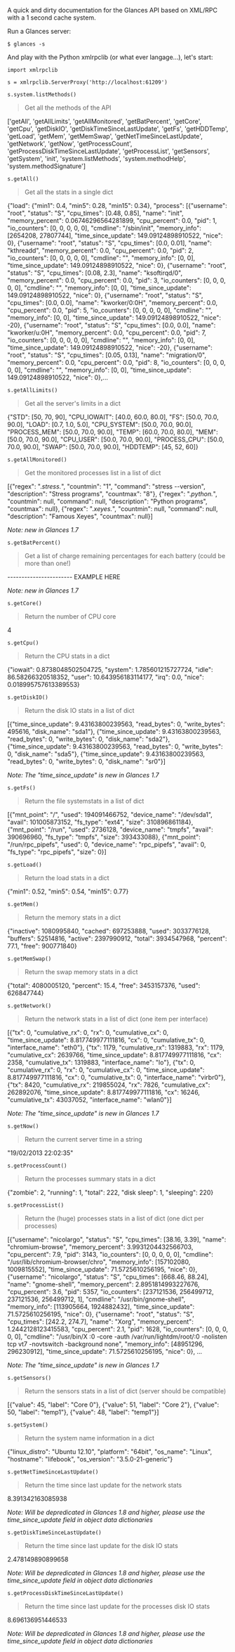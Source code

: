 A quick and dirty documentation for the Glances API based on XML/RPC with a 1 second cache system.

Run a Glances server:

`$ glances -s`

And play with the Python xmlrpclib (or what ever langage...), let's start:

`import xmlrpclib`

`s = xmlrpclib.ServerProxy('http://localhost:61209')`

`s.system.listMethods()`

> Get all the methods of the API

['getAll',
 'getAllLimits',
 'getAllMonitored',
 'getBatPercent',
 'getCore',
 'getCpu',
 'getDiskIO',
 'getDiskTimeSinceLastUpdate',
 'getFs',
 'getHDDTemp',
 'getLoad',
 'getMem',
 'getMemSwap',
 'getNetTimeSinceLastUpdate',
 'getNetwork',
 'getNow',
 'getProcessCount',
 'getProcessDiskTimeSinceLastUpdate',
 'getProcessList',
 'getSensors',
 'getSystem',
 'init',
 'system.listMethods',
 'system.methodHelp',
 'system.methodSignature']

`s.getAll()`

> Get all the stats in a single dict

{"load": {"min1": 0.4, "min5": 0.28, "min15": 0.34}, "process": [{"username": "root", "status": "S", "cpu_times": [0.48, 0.85], "name": "init", "memory_percent": 0.06746296564281899, "cpu_percent": 0.0, "pid": 1, "io_counters": [0, 0, 0, 0, 0], "cmdline": "/sbin/init", "memory_info": [2654208, 27807744], "time_since_update": 149.09124898910522, "nice": 0}, {"username": "root", "status": "S", "cpu_times": [0.0, 0.01], "name": "kthreadd", "memory_percent": 0.0, "cpu_percent": 0.0, "pid": 2, "io_counters": [0, 0, 0, 0, 0], "cmdline": "", "memory_info": [0, 0], "time_since_update": 149.09124898910522, "nice": 0}, {"username": "root", "status": "S", "cpu_times": [0.08, 2.3], "name": "ksoftirqd/0", "memory_percent": 0.0, "cpu_percent": 0.0, "pid": 3, "io_counters": [0, 0, 0, 0, 0], "cmdline": "", "memory_info": [0, 0], "time_since_update": 149.09124898910522, "nice": 0}, {"username": "root", "status": "S", "cpu_times": [0.0, 0.0], "name": "kworker/0:0H", "memory_percent": 0.0, "cpu_percent": 0.0, "pid": 5, "io_counters": [0, 0, 0, 0, 0], "cmdline": "", "memory_info": [0, 0], "time_since_update": 149.09124898910522, "nice": -20}, {"username": "root", "status": "S", "cpu_times": [0.0, 0.0], "name": "kworker/u:0H", "memory_percent": 0.0, "cpu_percent": 0.0, "pid": 7, "io_counters": [0, 0, 0, 0, 0], "cmdline": "", "memory_info": [0, 0], "time_since_update": 149.09124898910522, "nice": -20}, {"username": "root", "status": "S", "cpu_times": [0.05, 0.13], "name": "migration/0", "memory_percent": 0.0, "cpu_percent": 0.0, "pid": 8, "io_counters": [0, 0, 0, 0, 0], "cmdline": "", "memory_info": [0, 0], "time_since_update": 149.09124898910522, "nice": 0},...

`s.getAllLimits()`

> Get all the server's limits in a dict

{"STD": [50, 70, 90], "CPU_IOWAIT": [40.0, 60.0, 80.0], "FS": [50.0, 70.0, 90.0], "LOAD": [0.7, 1.0, 5.0], "CPU_SYSTEM": [50.0, 70.0, 90.0], "PROCESS_MEM": [50.0, 70.0, 90.0], "TEMP": [60.0, 70.0, 80.0], "MEM": [50.0, 70.0, 90.0], "CPU_USER": [50.0, 70.0, 90.0], "PROCESS_CPU": [50.0, 70.0, 90.0], "SWAP": [50.0, 70.0, 90.0], "HDDTEMP": [45, 52, 60]}

`s.getAllMonitored()`

> Get the monitored processes list in a list of dict

[{"regex": ".*stress.*", "countmin": "1", "command": "stress --version", "description": "Stress programs", "countmax": "8"}, {"regex": ".*python.*", "countmin": null, "command": null, "description": "Python programs", "countmax": null}, {"regex": ".*xeyes.*", "countmin": null, "command": null, "description": "Famous Xeyes", "countmax": null}]

_Note: new in Glances 1.7_

`s.getBatPercent()`

> Get a list of charge remaining percentages for each battery (could be more than one!)

----------------------- EXAMPLE HERE

_Note: new in Glances 1.7_

`s.getCore()`

> Return the number of CPU core

4

`s.getCpu()`

> Return the CPU stats in a dict

{"iowait": 0.8738048502504725, "system": 1.785601215727724, "idle": 86.58266320518352, "user": 10.643956183114177, "irq": 0.0, "nice": 0.018995757613389553}

`s.getDiskIO()`

> Return the disk IO stats in a list of dict

[{"time_since_update": 9.43163800239563, "read_bytes": 0, "write_bytes": 495616, "disk_name": "sda1"}, {"time_since_update": 9.43163800239563, "read_bytes": 0, "write_bytes": 0, "disk_name": "sda2"}, {"time_since_update": 9.43163800239563, "read_bytes": 0, "write_bytes": 0, "disk_name": "sda5"}, {"time_since_update": 9.43163800239563, "read_bytes": 0, "write_bytes": 0, "disk_name": "sr0"}]

_Note: The "time_since_update" is new in Glances 1.7_

`s.getFs()`

> Return the file systemstats in a list of dict

[{"mnt_point": "/", "used": 194091466752, "device_name": "/dev/sda1", "avail": 101005873152, "fs_type": "ext4", "size": 310896861184}, {"mnt_point": "/run", "used": 2736128, "device_name": "tmpfs", "avail": 390696960, "fs_type": "tmpfs", "size": 393433088}, {"mnt_point": "/run/rpc_pipefs", "used": 0, "device_name": "rpc_pipefs", "avail": 0, "fs_type": "rpc_pipefs", "size": 0}]

`s.getLoad()`

> Return the load stats in a dict

{"min1": 0.52, "min5": 0.54, "min15": 0.77}

`s.getMem()`

> Return the memory stats in a dict

{"inactive": 1080995840, "cached": 697253888, "used": 3033776128, "buffers": 52514816, "active": 2397990912, "total": 3934547968, "percent": 77.1, "free": 900771840}

`s.getMemSwap()`

> Return the swap memory stats in a dict

{"total": 4080005120, "percent": 15.4, "free": 3453157376, "used": 626847744}

`s.getNetwork()`

> Return the network stats in a list of dict (one item per interface)

[{"tx": 0, "cumulative_rx": 0, "rx": 0, "cumulative_cx": 0, "time_since_update": 8.817749977111816, "cx": 0, "cumulative_tx": 0, "interface_name": "eth0"}, {"tx": 1179, "cumulative_rx": 1319883, "rx": 1179, "cumulative_cx": 2639766, "time_since_update": 8.817749977111816, "cx": 2358, "cumulative_tx": 1319883, "interface_name": "lo"}, {"tx": 0, "cumulative_rx": 0, "rx": 0, "cumulative_cx": 0, "time_since_update": 8.817749977111816, "cx": 0, "cumulative_tx": 0, "interface_name": "virbr0"}, {"tx": 8420, "cumulative_rx": 219855024, "rx": 7826, "cumulative_cx": 262892076, "time_since_update": 8.817749977111816, "cx": 16246, "cumulative_tx": 43037052, "interface_name": "wlan0"}]

_Note: The "time_since_update" is new in Glances 1.7_

`s.getNow()`

> Return the current server time in a string

"19/02/2013 22:02:35"

`s.getProcessCount()`

> Return the processes summary stats in a dict

{"zombie": 2, "running": 1, "total": 222, "disk sleep": 1, "sleeping": 220}

`s.getProcessList()`

> Return the (huge) processes stats in a list of dict (one dict per processes)

[{"username": "nicolargo", "status": "S", "cpu_times": [38.16, 3.39], "name": "chromium-browse", "memory_percent": 3.9931204432566703, "cpu_percent": 7.9, "pid": 3143, "io_counters": [0, 0, 0, 0, 0], "cmdline": "/usr/lib/chromium-browser/chro", "memory_info": [157102080, 1009815552], "time_since_update": 71.5725610256195, "nice": 0}, {"username": "nicolargo", "status": "S", "cpu_times": [668.46, 88.24], "name": "gnome-shell", "memory_percent": 2.8951814993227676, "cpu_percent": 3.6, "pid": 5357, "io_counters": [237121536, 256499712, 237121536, 256499712, 1], "cmdline": "/usr/bin/gnome-shell", "memory_info": [113905664, 1924882432], "time_since_update": 71.5725610256195, "nice": 0}, {"username": "root", "status": "S", "cpu_times": [242.2, 274.7], "name": "Xorg", "memory_percent": 1.2442128123415583, "cpu_percent": 2.1, "pid": 1628, "io_counters": [0, 0, 0, 0, 0], "cmdline": "/usr/bin/X :0 -core -auth /var/run/lightdm/root/:0 -nolisten tcp vt7 -novtswitch -background none", "memory_info": [48951296, 296230912], "time_since_update": 71.5725610256195, "nice": 0}, ...

_Note: The "time_since_update" is new in Glances 1.7_

`s.getSensors()`

> Return the sensors stats in a list of dict (server should be compatible)

[{"value": 45, "label": "Core 0"}, {"value": 51, "label": "Core 2"}, {"value": 50, "label": "temp1"}, {"value": 48, "label": "temp1"}]

`s.getSystem()`

> Return the system name information in a dict

{"linux_distro": "Ubuntu 12.10", "platform": "64bit", "os_name": "Linux", "hostname": "lifebook", "os_version": "3.5.0-21-generic"}

`s.getNetTimeSinceLastUpdate()`

> Return the time since last update for the network stats

8.391342163085938

_Note: Will be depredicated in Glances 1.8 and higher, please use the time_since_update field in object data dictionaries_

`s.getDiskTimeSinceLastUpdate()`

> Return the time since last update for the disk IO stats

2.478149890899658

_Note: Will be depredicated in Glances 1.8 and higher, please use the time_since_update field in object data dictionaries_

`s.getProcessDiskTimeSinceLastUpdate()`

> Return the time since last update for the processes disk IO stats

8.696136951446533

_Note: Will be depredicated in Glances 1.8 and higher, please use the time_since_update field in object data dictionaries_